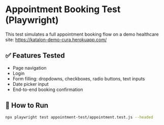# Appointment Booking Test (Playwright)

This test simulates a full appointment booking flow on a demo healthcare site:
https://katalon-demo-cura.herokuapp.com/

## ✅ Features Tested

- Page navigation
- Login
- Form filling: dropdowns, checkboxes, radio buttons, text inputs
- Date picker input
- End-to-end booking confirmation

## 🧪 How to Run

```bash
npx playwright test appointment-test/appointment.test.js --headed

